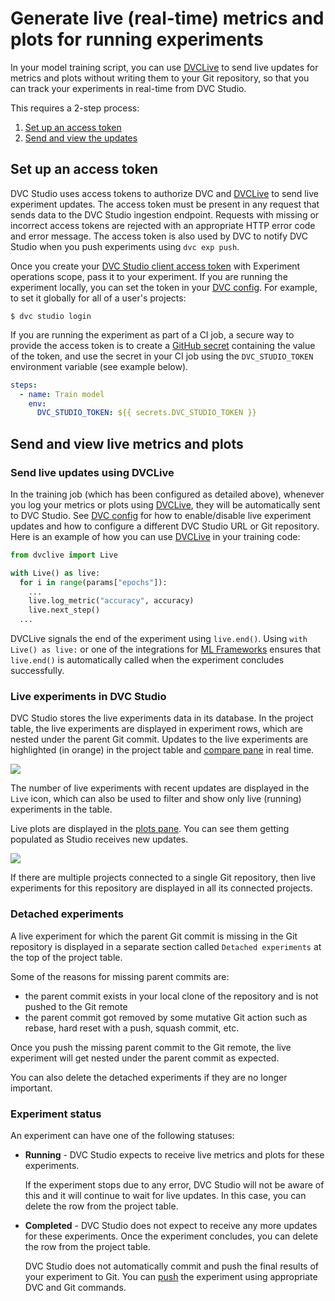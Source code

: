 # Generate live (real-time) metrics and plots for running experiments

In your model training script, you can use [DVCLive] to send live updates for
metrics and plots without writing them to your Git repository, so that you can
track your experiments in real-time from DVC Studio.

This requires a 2-step process:

1. [Set up an access token](#set-up-an-access-token)
2. [Send and view the updates](#send-and-view-live-metrics-and-plots)

## Set up an access token

DVC Studio uses access tokens to authorize DVC and [DVCLive] to send live
experiment updates. The access token must be present in any request that sends
data to the DVC Studio ingestion endpoint. Requests with missing or incorrect
access tokens are rejected with an appropriate HTTP error code and error
message. The access token is also used by DVC to notify DVC Studio when you push
experiments using `dvc exp push`.

Once you create your
[DVC Studio client access token](/doc/studio/user-guide/account-and-billing#client-access-tokens)
with Experiment operations scope, pass it to your experiment. If you are running
the experiment locally, you can set the token in your [DVC config]. For example,
to set it globally for all of a user's projects:

```cli
$ dvc studio login
```

If you are running the experiment as part of a CI job, a secure way to provide
the access token is to create a
[GitHub secret](https://docs.github.com/en/actions/security-guides/encrypted-secrets)
containing the value of the token, and use the secret in your CI job using the
`DVC_STUDIO_TOKEN` environment variable (see example below).

```yaml
steps:
  - name: Train model
    env:
      DVC_STUDIO_TOKEN: ${{ secrets.DVC_STUDIO_TOKEN }}
```

## Send and view live metrics and plots

### Send live updates using DVCLive

In the training job (which has been configured as detailed above), whenever you
log your metrics or plots using [DVCLive], they will be automatically sent to
DVC Studio. See [DVC config] for how to enable/disable live experiment updates
and how to configure a different DVC Studio URL or Git repository. Here is an
example of how you can use [DVCLive] in your training code:

```py
from dvclive import Live

with Live() as live:
  for i in range(params["epochs"]):
    ...
    live.log_metric("accuracy", accuracy)
    live.next_step()
  ...
```

<admon type="tip">

DVCLive signals the end of the experiment using `live.end()`. Using
`with Live() as live:` or one of the integrations for
[ML Frameworks](/doc/dvclive/ml-frameworks) ensures that `live.end()` is
automatically called when the experiment concludes successfully.

</admon>

### Live experiments in DVC Studio

DVC Studio stores the live experiments data in its database. In the project
table, the live experiments are displayed in experiment rows, which are nested
under the parent Git commit. Updates to the live experiments are highlighted (in
orange) in the project table and
[compare pane](/doc/studio/user-guide/experiments/visualize-and-compare#compare-experiments)
in real time.

![](https://static.iterative.ai/img/studio/live_metrics.gif)

The number of live experiments with recent updates are displayed in the `Live`
icon, which can also be used to filter and show only live (running) experiments
in the table.

Live plots are displayed in the
[plots pane](/doc/studio/user-guide/experiments/visualize-and-compare#how-to-generate-plots).
You can see them getting populated as Studio receives new updates.

![](https://static.iterative.ai/img/studio/live_plots.gif)

<admon>

If there are multiple projects connected to a single Git repository, then live
experiments for this repository are displayed in all its connected projects.

</admon>

### Detached experiments

A live experiment for which the parent Git commit is missing in the Git
repository is displayed in a separate section called `Detached experiments` at
the top of the project table.

Some of the reasons for missing parent commits are:

- the parent commit exists in your local clone of the repository and is not
  pushed to the Git remote
- the parent commit got removed by some mutative Git action such as rebase, hard
  reset with a push, squash commit, etc.

Once you push the missing parent commit to the Git remote, the live experiment
will get nested under the parent commit as expected.

You can also delete the detached experiments if they are no longer important.

### Experiment status

An experiment can have one of the following statuses:

- **Running** - DVC Studio expects to receive live metrics and plots for these
  experiments.

  <admon type="warn">

  If the experiment stops due to any error, DVC Studio will not be aware of this
  and it will continue to wait for live updates. In this case, you can delete
  the row from the project table.

  </admon>

- **Completed** - DVC Studio does not expect to receive any more updates for
  these experiments. Once the experiment concludes, you can delete the row from
  the project table.

  <admon type="warn">

  DVC Studio does not automatically commit and push the final results of your
  experiment to Git. You can [push] the experiment using appropriate DVC and Git
  commands.

  </admon>

[dvclive]: /doc/dvclive
[push]:
  /doc/user-guide/experiment-management/sharing-experiments#push-experiments
[dvc config]: /docs/user-guide/project-structure/configuration#studio

